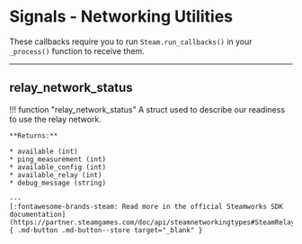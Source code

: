 # Signals - Networking Utilities

These callbacks require you to run ```Steam.run_callbacks()``` in your ```_process()``` function to receive them.

---

## relay_network_status

!!! function "relay_network_status"
	A struct used to describe our readiness to use the relay network.

	**Returns:**

	* available (int)
	* ping_measurement (int)
	* available_config (int)
	* available_relay (int)
	* debug_message (string)

	---
	[:fontawesome-brands-steam: Read more in the official Steamworks SDK documentation](https://partner.steamgames.com/doc/api/steamnetworkingtypes#SteamRelayNetworkStatus_t){ .md-button .md-button--store target="_blank" }
